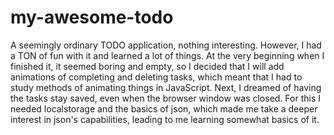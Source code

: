 # my-awesome-todo

A seemingly ordinary TODO application, nothing interesting. However, I had a TON of fun with it and learned a lot of things. At the very beginning when I finished it, it seemed boring and empty, so I decided that I will add animations of completing and deleting tasks, which meant that I had to study methods of animating things in JavaScript. Next, I dreamed of having the tasks stay saved, even when the browser window was closed. For this I needed localstorage and the basics of json, which made me take a deeper interest in json's capabilities, leading to me learning somewhat basics of it. 
